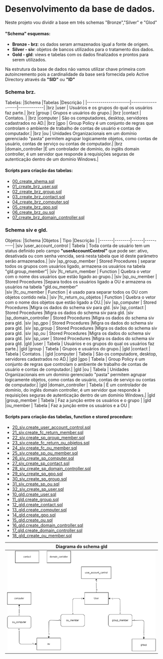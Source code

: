 # Desenvolvimento da base de dados.

Neste projeto vou dividir a base em três schemas "Bronze","Silver" e "Glod"

#### "Schema" esquemas:
+ <b>Bronze - brz</b>: os dados seram armazenados igual a fonte de origem.
+ <b>Silver - siv</b>: objetos de bancos utilizados para o tratamento dos dados.
+ <b>Gold - gld</b>: views e tabelas com os dados finalizados e prontos para serem utilizados.

Na estrutura da base de dados não vamos utilizar chave primeira com autoincremento pois a cardinalidade da base será fornecida pelo Active Directory através da <b>"SID"</b> ou <b>"ID"</b>  

###  Schema brz.

Tabelas:
|Schema |Tabelas |Descrição |
|----------------------|-------------------|-------------|
|brz |user | Usuários e os grupos do qual os usuários faz parte.|
|brz |group | Grupos e usuários do grupo.|
|brz |contact | Contatos. |
|brz |computer | São os computadores, desktop, servidores cadastrados no AD.|
|brz |gpo | Group Policy é um conjunto de regras que controlam o ambiente de trabalho de contas de usuário e contas de    computador.|
|brz |ou | Unidades Organizacionais em um domínio gerenciado "pasta" permitem agrupar logicamente objetos, como contas de usuário, contas de serviço ou contas de computador.|
|brz |domain_controller |É um controlador de domínio, do inglês domain controller, é um servidor que responde à requisições seguras de autenticação dentro de um domínio Windows.|

#### Scripts para criação das tabelas:

- [00_create_shema.sql](https://github.com/j-a-vicente/Automatizando_a_extra_ao_Active_Directory_relatorios/blob/main/base_de_dados/00_create_shema.sql)
- [01_create_brz_user.sql](https://github.com/j-a-vicente/Automatizando_a_extra_ao_Active_Directory_relatorios/blob/main/base_de_dados/01_create_brz_user.sql)
- [02_create_brz_group.sql](https://github.com/j-a-vicente/Automatizando_a_extra_ao_Active_Directory_relatorios/blob/main/base_de_dados/02_create_brz_group.sql)
- [03_create_brz_contact.sql](https://github.com/j-a-vicente/Automatizando_a_extra_ao_Active_Directory_relatorios/blob/main/base_de_dados/03_create_brz_contact.sql)
- [04_create_brz_computer.sql](https://github.com/j-a-vicente/Automatizando_a_extra_ao_Active_Directory_relatorios/blob/main/base_de_dados/04_create_brz_computer.sql)
- [05_create_brz_gpo.sql](https://github.com/j-a-vicente/Automatizando_a_extra_ao_Active_Directory_relatorios/blob/main/base_de_dados/05_create_brz_gpo.sql)
- [06_create_brz_ou.sql](https://github.com/j-a-vicente/Automatizando_a_extra_ao_Active_Directory_relatorios/blob/main/base_de_dados/06_create_brz_ou.sql)
- [07_create_brz_domain_controller.sql](https://github.com/j-a-vicente/Automatizando_a_extra_ao_Active_Directory_relatorios/blob/main/base_de_dados/07_create_brz_domain_controller.sql)


###  Schema siv e gld.

Objetos:
|Schema |Objetos | Tipo |Descrição |
|-------|--------|------|----------|
|siv |user_account_control | Tabela | Toda conta de usuário tem um status definido pelo campo <b>"userAccountControl"</b> que pode ser: ativo, desativada ou com senha vencida, será nesta tabela que id deste parâmetro serão armazenados.|
|siv |sp_group_member      | Stored Procedures | separar todos os grupos com usuários ligado, armazena os usuários na tabela "gld.group_member"|
|siv |fc_return_member     | Function | Quebra o vetor com o nome dos usuários que estão ligado ao grupo.|
|siv |sp_ou_member         | Stored Procedures |Separa todos os usuários ligado a OU e armazena os usuários na tabela "gld.ou_member"   
|siv |fc_ou_member         | Function | é usado para separar todos os OU com objetos contido nela.|
|siv |fc_return_ou_objetos | Function | Quebra o vetor com o nome dos objetos que estão ligado a OU.| 
|siv |sp_computer          | Stored Procedures |Migra os dados do schema siv para gld.
|siv |sp_contact           | Stored Procedures |Migra os dados do schema siv para gld.
|siv |sp_domain_controller | Stored Procedures |Migra os dados do schema siv para gld.
|siv |sp_gpo               | Stored Procedures |Migra os dados do schema siv para gld.
|siv |sp_group             | Stored Procedures |Migra os dados do schema siv para gld.
|siv |sp_ou                | Stored Procedures |Migra os dados do schema siv para gld.
|siv |sp_user              | Stored Procedures |Migra os dados do schema siv para gld.
|gld |user                 | Tabela |  Usuários e os grupos do qual os usuários faz parte.|
|gld |group                | Tabela |  Grupos e usuários do grupo.|
|gld |contact              | Tabela |  Contatos. |
|gld |computer             | Tabela |  São os computadore, desktop, servidores cadastrados no AD.|
|gld |gpo                  | Tabela |  Group Policy é um conjunto de regras que controlam o ambiente de trabalho de contas de usuário e contas de    computador.|
|gld |ou                   | Tabela |  Unidades Organizacionais em um domínio gerenciado "pasta" permitem agrupar logicamente objetos, como contas de usuário, contas de serviço ou contas de computador.|
|gld |domain_controller    | Tabela | É um controlador de domínio, do inglês domain controller, é um servidor que responde à requisições seguras de autenticação dentro de um domínio Windows.|
|gld |group_member         | Tabela | Faz a junção entre os usuários e o grupo  |
|gld |ou_member            | Tabela | Faz a junção entre os usuários e a OU |


#### Scripts para criação das tabelas, function e stored procedure:

- [20_siv.create_user_account_control.sql](https://github.com/j-a-vicente/Automatizando_a_extra_ao_Active_Directory_relatorios/blob/main/base_de_dados/20_siv.create_user_account_control.sql)
- [21_siv.create_fc_return_member.sql](https://github.com/j-a-vicente/Automatizando_a_extra_ao_Active_Directory_relatorios/blob/main/base_de_dados/21_siv.create_fc_return_member.sql)
- [22_siv.create_sp_group_member.sql](https://github.com/j-a-vicente/Automatizando_a_extra_ao_Active_Directory_relatorios/blob/main/base_de_dados/22_siv.create_sp_group_member.sql)
- [23_siv.create_fc_return_ou_objetos.sql](https://github.com/j-a-vicente/Automatizando_a_extra_ao_Active_Directory_relatorios/blob/main/base_de_dados/23_siv.create_fc_return_ou_objetos.sql)
- [24_siv.create_fc_ou_member.sql](https://github.com/j-a-vicente/Automatizando_a_extra_ao_Active_Directory_relatorios/blob/main/base_de_dados/24_siv.create_fc_ou_member.sql)
- [25_siv.create_sp_ou_member.sql](https://github.com/j-a-vicente/Automatizando_a_extra_ao_Active_Directory_relatorios/blob/main/base_de_dados/25_siv.create_sp_ou_member.sql)
- [26_siv_create_sp_computer.sql](https://github.com/j-a-vicente/Automatizando_a_extra_ao_Active_Directory_relatorios/blob/main/base_de_dados/26_siv_create_sp_computer.sql)
- [27_siv_create_sp_contact.sql](https://github.com/j-a-vicente/Automatizando_a_extra_ao_Active_Directory_relatorios/blob/main/base_de_dados/27_siv_create_sp_contact.sql)
- [28_siv_create_sp_domain_controller.sql](https://github.com/j-a-vicente/Automatizando_a_extra_ao_Active_Directory_relatorios/blob/main/base_de_dados/28_siv_create_sp_domain_controller.sql)
- [29_siv_create_sp_gpo.sql](https://github.com/j-a-vicente/Automatizando_a_extra_ao_Active_Directory_relatorios/blob/main/base_de_dados/29_siv_create_sp_gpo.sql)
- [30_siv_create_sp_group.sql](https://github.com/j-a-vicente/Automatizando_a_extra_ao_Active_Directory_relatorios/blob/main/base_de_dados/30_siv_create_sp_group.sql)
- [31_siv_create_sp_ou.sql](https://github.com/j-a-vicente/Automatizando_a_extra_ao_Active_Directory_relatorios/blob/main/base_de_dados/31_siv_create_sp_ou.sql)
- [32_siv_create_sp_user.sql](https://github.com/j-a-vicente/Automatizando_a_extra_ao_Active_Directory_relatorios/blob/main/base_de_dados/32_siv_create_sp_user.sql)
- [10_gld.create_user.sql](https://github.com/j-a-vicente/Automatizando_a_extra_ao_Active_Directory_relatorios/blob/main/base_de_dados/10_gld.create_user.sql)
- [11_gld.create_group.sql](https://github.com/j-a-vicente/Automatizando_a_extra_ao_Active_Directory_relatorios/blob/main/base_de_dados/11_gld.create_group.sql)
- [12_gld.create_contact.sql](https://github.com/j-a-vicente/Automatizando_a_extra_ao_Active_Directory_relatorios/blob/main/base_de_dados/12_gld.create_contact.sql)
- [13_gld.create_computer.sql](https://github.com/j-a-vicente/Automatizando_a_extra_ao_Active_Directory_relatorios/blob/main/base_de_dados/13_gld.create_computer.sql)
- [14_gld.create_gpo.sql](https://github.com/j-a-vicente/Automatizando_a_extra_ao_Active_Directory_relatorios/blob/main/base_de_dados/14_gld.create_gpo.sql)
- [15_gld.create_ou.sql](https://github.com/j-a-vicente/Automatizando_a_extra_ao_Active_Directory_relatorios/blob/main/base_de_dados/15_gld.create_ou.sql)
- [16_gld.create_domain_controller.sql](https://github.com/j-a-vicente/Automatizando_a_extra_ao_Active_Directory_relatorios/blob/main/base_de_dados/16_gld_create_group_member.sql)
- [17_gld.create_domain_controller.sql](https://github.com/j-a-vicente/Automatizando_a_extra_ao_Active_Directory_relatorios/blob/main/base_de_dados/17_gld.create_domain_controller.sql)
- [18_gld_create_ou_member.sql](https://github.com/j-a-vicente/Automatizando_a_extra_ao_Active_Directory_relatorios/blob/main/base_de_dados/18_gld_create_ou_member.sql)


|Diagrama do schema gld|
|-|
|![image](https://github.com/maxabelardo/DBActiveDirectory/blob/main/Imagens/diagrama_gld.png?raw=true)|


